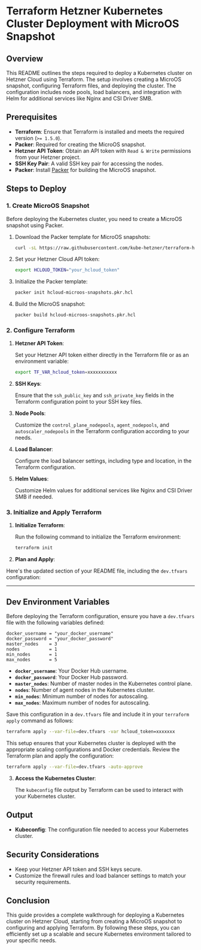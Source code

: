 # Terraform Hetzner Kubernetes Cluster Deployment with MicroOS Snapshot

## Overview

This README outlines the steps required to deploy a Kubernetes cluster on Hetzner Cloud using Terraform. The setup involves creating a MicroOS snapshot, configuring Terraform files, and deploying the cluster. The configuration includes node pools, load balancers, and integration with Helm for additional services like Nginx and CSI Driver SMB.

## Prerequisites

- **Terraform**: Ensure that Terraform is installed and meets the required version (`>= 1.5.0`).
- **Packer**: Required for creating the MicroOS snapshot.
- **Hetzner API Token**: Obtain an API token with `Read & Write` permissions from your Hetzner project.
- **SSH Key Pair**: A valid SSH key pair for accessing the nodes.
- **Packer**: Install [Packer](https://www.packer.io/) for building the MicroOS snapshot.

## Steps to Deploy

### 1. Create MicroOS Snapshot

Before deploying the Kubernetes cluster, you need to create a MicroOS snapshot using Packer.

1. Download the Packer template for MicroOS snapshots:

   ```bash
   curl -sL https://raw.githubusercontent.com/kube-hetzner/terraform-hcloud-kube-hetzner/master/packer-template/hcloud-microos-snapshots.pkr.hcl -o hcloud-microos-snapshots.pkr.hcl
   ```

2. Set your Hetzner Cloud API token:

   ```bash
   export HCLOUD_TOKEN="your_hcloud_token"
   ```

3. Initialize the Packer template:

   ```bash
   packer init hcloud-microos-snapshots.pkr.hcl
   ```

4. Build the MicroOS snapshot:

   ```bash
   packer build hcloud-microos-snapshots.pkr.hcl
   ```

### 2. Configure Terraform

1. **Hetzner API Token**: 

   Set your Hetzner API token either directly in the Terraform file or as an environment variable:

   ```bash
   export TF_VAR_hcloud_token=xxxxxxxxxxx
   ```

2. **SSH Keys**:

   Ensure that the `ssh_public_key` and `ssh_private_key` fields in the Terraform configuration point to your SSH key files.

3. **Node Pools**:

   Customize the `control_plane_nodepools`, `agent_nodepools`, and `autoscaler_nodepools` in the Terraform configuration according to your needs.

4. **Load Balancer**:

   Configure the load balancer settings, including type and location, in the Terraform configuration.

5. **Helm Values**:

   Customize Helm values for additional services like Nginx and CSI Driver SMB if needed.

### 3. Initialize and Apply Terraform

1. **Initialize Terraform**:

   Run the following command to initialize the Terraform environment:

   ```bash
   terraform init
   ```

2. **Plan and Apply**:

Here's the updated section of your README file, including the `dev.tfvars` configuration:

---

## Dev Environment Variables

Before deploying the Terraform configuration, ensure you have a `dev.tfvars` file with the following variables defined:

```hcl
docker_username = "your_docker_username"
docker_password = "your_docker_password"
master_nodes    = 3
nodes           = 1
min_nodes       = 1
max_nodes       = 5
```

- **`docker_username`**: Your Docker Hub username.
- **`docker_password`**: Your Docker Hub password.
- **`master_nodes`**: Number of master nodes in the Kubernetes control plane.
- **`nodes`**: Number of agent nodes in the Kubernetes cluster.
- **`min_nodes`**: Minimum number of nodes for autoscaling.
- **`max_nodes`**: Maximum number of nodes for autoscaling.

Save this configuration in a `dev.tfvars` file and include it in your `terraform apply` command as follows:

```bash
terraform apply --var-file=dev.tfvars -var hcloud_token=xxxxxxx
```

This setup ensures that your Kubernetes cluster is deployed with the appropriate scaling configurations and Docker credentials.
   Review the Terraform plan and apply the configuration:

   ```bash
   terraform apply --var-file=dev.tfvars -auto-approve
   ```

3. **Access the Kubernetes Cluster**:

   The `kubeconfig` file output by Terraform can be used to interact with your Kubernetes cluster.

## Output

- **Kubeconfig**: The configuration file needed to access your Kubernetes cluster.

## Security Considerations

- Keep your Hetzner API token and SSH keys secure.
- Customize the firewall rules and load balancer settings to match your security requirements.

## Conclusion

This guide provides a complete walkthrough for deploying a Kubernetes cluster on Hetzner Cloud, starting from creating a MicroOS snapshot to configuring and applying Terraform. By following these steps, you can efficiently set up a scalable and secure Kubernetes environment tailored to your specific needs.
